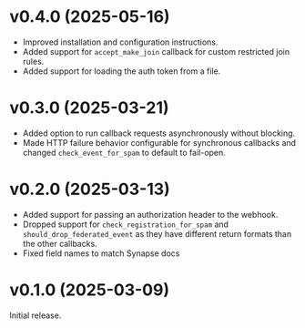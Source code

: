 # v0.4.0 (2025-05-16)

* Improved installation and configuration instructions.
* Added support for `accept_make_join` callback for custom restricted join rules.
* Added support for loading the auth token from a file.

# v0.3.0 (2025-03-21)

* Added option to run callback requests asynchronously without blocking.
* Made HTTP failure behavior configurable for synchronous callbacks and changed
  `check_event_for_spam` to default to fail-open.

# v0.2.0 (2025-03-13)

* Added support for passing an authorization header to the webhook.
* Dropped support for `check_registration_for_spam` and `should_drop_federated_event`
  as they have different return formats than the other callbacks.
* Fixed field names to match Synapse docs

# v0.1.0 (2025-03-09)

Initial release.
